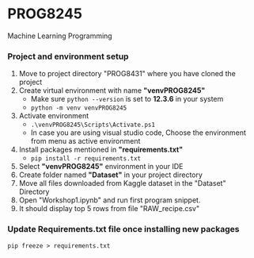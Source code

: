 # PROG8245
Machine Learning Programming

### Project and environment setup

1. Move to project directory "PROG8431" where you have cloned the project
2. Create virtual environment with name **"venvPROG8245"**
    - Make sure ```python --version``` is set to **12.3.6** in your system
    - ```python -m venv venvPROG8245```
3. Activate environment
    - ```.\venvPROG8245\Scripts\Activate.ps1```
    - In case you are using visual studio code, Choose the environment from menu as active environment
4. Install packages mentioned in **"requirements.txt"**
    - ```pip install -r requirements.txt```
5. Select **"venvPROG8245"** environment in your IDE
6. Create folder named **"Dataset"** in your project directory
7. Move all files downloaded from Kaggle dataset in the "Dataset" Directory
8. Open "Workshop1.ipynb" and run first program snippet. 
9. It should display top 5 rows from file "RAW_recipe.csv"


### Update Requirements.txt file once installing new packages

```pip freeze > requirements.txt```